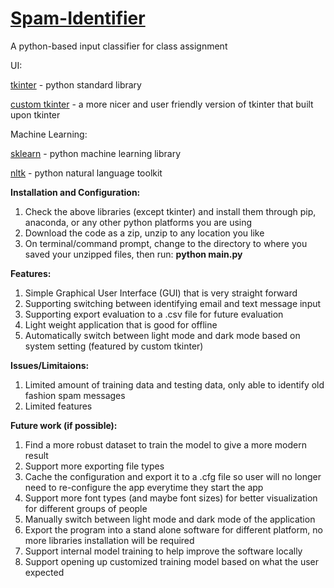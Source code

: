 # [Spam-Identifier](https://github.com/Curseridden/Spam-Identifier)
A python-based input classifier for class assignment

UI:

[tkinter](https://docs.python.org/3/library/tkinter.html) - python standard library

[custom tkinter](https://github.com/TomSchimansky/CustomTkinter) - a more nicer and user friendly version of tkinter that built upon tkinter

Machine Learning:

[sklearn](https://scikit-learn.org/stable/) - python machine learning library

[nltk](https://www.nltk.org/) - python natural language toolkit

**Installation and Configuration:**
1. Check the above libraries (except tkinter) and install them through pip, anaconda, or any other python platforms you are using
2. Download the code as a zip, unzip to any location you like
3. On terminal/command prompt, change to the directory to where you saved your unzipped files, then run: **python main.py**


**Features:**
1. Simple Graphical User Interface (GUI) that is very straight forward
2. Supporting switching between identifying email and text message input
3. Supporting export evaluation to a .csv file for future evaluation
4. Light weight application that is good for offline
5. Automatically switch between light mode and dark mode based on system setting (featured by custom tkinter)

**Issues/Limitaions:**
1. Limited amount of training data and testing data, only able to identify old fashion spam messages
2. Limited features

**Future work (if possible):**
1. Find a more robust dataset to train the model to give a more modern result
2. Support more exporting file types
3. Cache the configuration and export it to a .cfg file so user will no longer need to re-configure the app everytime they start the app
4. Support more font types (and maybe font sizes) for better visualization for different groups of people
5. Manually switch between light mode and dark mode of the application
6. Export the program into a stand alone software for different platform, no more libraries installation will be required
7. Support internal model training to help improve the software locally
8. Support opening up customized training model based on what the user expected

